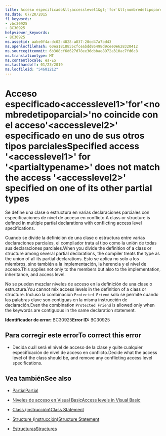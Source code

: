 ```yaml
---
title: Acceso especificado&lt;accesslevel1&gt;'for'&lt;nombredetipoparcial&gt;'no coincide con el acceso'&lt;accesslevel2&gt;' especificado en uno de sus otros tipos parciales
ms.date: 07/20/2015
f1_keywords:
- vbc30925
- BC30925
helpviewer_keywords:
- BC30925
ms.assetid: aabe0f4a-dc02-4828-a837-20cd47a7bd43
ms.openlocfilehash: 60ea1818855cfceabdd86498d9cee0e628320412
ms.sourcegitcommit: 6b308cf6d627d78ee36dbbae8972a310ac7fd6c8
ms.translationtype: MT
ms.contentlocale: es-ES
ms.lasthandoff: 01/23/2019
ms.locfileid: "54601212"
---
```

# <a name="specified-access-ltaccesslevel1gt-for-ltpartialtypenamegt-does-not-match-the-access-ltaccesslevel2gt-specified-on-one-of-its-other-partial-types"></a><span data-ttu-id="bde3f-102">Acceso especificado&lt;accesslevel1&gt;'for'&lt;nombredetipoparcial&gt;'no coincide con el acceso'&lt;accesslevel2&gt;' especificado en uno de sus otros tipos parciales</span><span class="sxs-lookup"><span data-stu-id="bde3f-102">Specified access '&lt;accesslevel1&gt;' for '&lt;partialtypename&gt;' does not match the access '&lt;accesslevel2&gt;' specified on one of its other partial types</span></span>
<span data-ttu-id="bde3f-103">Se define una clase o estructura en varias declaraciones parciales con especificaciones de nivel de acceso en conflicto.</span><span class="sxs-lookup"><span data-stu-id="bde3f-103">A class or structure is defined in multiple partial declarations with conflicting access level specifications.</span></span>  
  
 <span data-ttu-id="bde3f-104">Cuando se divide la definición de una clase o estructura entre varias declaraciones parciales, el compilador trata al tipo como la unión de todas sus declaraciones parciales.</span><span class="sxs-lookup"><span data-stu-id="bde3f-104">When you divide the definition of a class or structure among several partial declarations, the compiler treats the type as the union of all its partial declarations.</span></span> <span data-ttu-id="bde3f-105">Esto se aplica no solo a los miembros, sino también a la implementación, la herencia y el nivel de acceso.</span><span class="sxs-lookup"><span data-stu-id="bde3f-105">This applies not only to the members but also to the implementation, inheritance, and access level.</span></span>  
  
 <span data-ttu-id="bde3f-106">No se pueden mezclar niveles de acceso en la definición de una clase o estructura.</span><span class="sxs-lookup"><span data-stu-id="bde3f-106">You cannot mix access levels in the definition of a class or structure.</span></span> <span data-ttu-id="bde3f-107">Incluso la combinación `Protected Friend` solo se permite cuando las palabras clave son contiguas en la misma instrucción de declaración.</span><span class="sxs-lookup"><span data-stu-id="bde3f-107">Even the combination `Protected Friend` is allowed only when the keywords are contiguous in the same declaration statement.</span></span>  
  
 <span data-ttu-id="bde3f-108">**Identificador de error:** BC30925</span><span class="sxs-lookup"><span data-stu-id="bde3f-108">**Error ID:** BC30925</span></span>  
  
## <a name="to-correct-this-error"></a><span data-ttu-id="bde3f-109">Para corregir este error</span><span class="sxs-lookup"><span data-stu-id="bde3f-109">To correct this error</span></span>  
  
-   <span data-ttu-id="bde3f-110">Decida cuál será el nivel de acceso de la clase y quite cualquier especificación de nivel de acceso en conflicto.</span><span class="sxs-lookup"><span data-stu-id="bde3f-110">Decide what the access level of the class should be, and remove any conflicting access level specifications.</span></span>  
  
## <a name="see-also"></a><span data-ttu-id="bde3f-111">Vea también</span><span class="sxs-lookup"><span data-stu-id="bde3f-111">See also</span></span>
- [<span data-ttu-id="bde3f-112">Partial</span><span class="sxs-lookup"><span data-stu-id="bde3f-112">Partial</span></span>](../../visual-basic/language-reference/modifiers/partial.md)
- [<span data-ttu-id="bde3f-113">Niveles de acceso en Visual Basic</span><span class="sxs-lookup"><span data-stu-id="bde3f-113">Access levels in Visual Basic</span></span>](../../visual-basic/programming-guide/language-features/declared-elements/access-levels.md)
- [<span data-ttu-id="bde3f-114">Class (instrucción)</span><span class="sxs-lookup"><span data-stu-id="bde3f-114">Class Statement</span></span>](../../visual-basic/language-reference/statements/class-statement.md)
- [<span data-ttu-id="bde3f-115">Structure (instrucción)</span><span class="sxs-lookup"><span data-stu-id="bde3f-115">Structure Statement</span></span>](../../visual-basic/language-reference/statements/structure-statement.md)

- [<span data-ttu-id="bde3f-116">Estructuras</span><span class="sxs-lookup"><span data-stu-id="bde3f-116">Structures</span></span>](../../visual-basic/programming-guide/language-features/data-types/structures.md)
